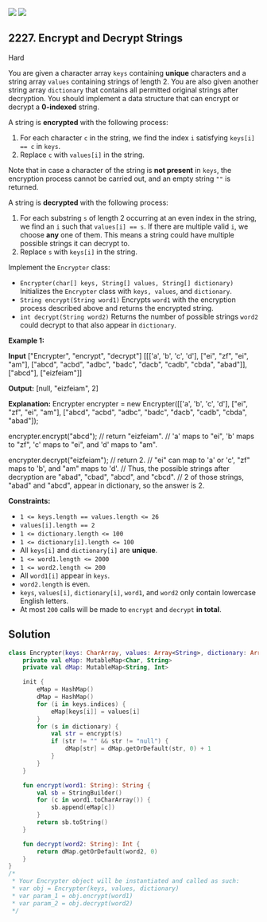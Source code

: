 [![](https://img.shields.io/github/stars/javadev/LeetCode-in-Kotlin?label=Stars&style=flat-square)](https://github.com/javadev/LeetCode-in-Kotlin)
[![](https://img.shields.io/github/forks/javadev/LeetCode-in-Kotlin?label=Fork%20me%20on%20GitHub%20&style=flat-square)](https://github.com/javadev/LeetCode-in-Kotlin/fork)

## 2227\. Encrypt and Decrypt Strings

Hard

You are given a character array `keys` containing **unique** characters and a string array `values` containing strings of length 2. You are also given another string array `dictionary` that contains all permitted original strings after decryption. You should implement a data structure that can encrypt or decrypt a **0-indexed** string.

A string is **encrypted** with the following process:

1.  For each character `c` in the string, we find the index `i` satisfying `keys[i] == c` in `keys`.
2.  Replace `c` with `values[i]` in the string.

Note that in case a character of the string is **not present** in `keys`, the encryption process cannot be carried out, and an empty string `""` is returned.

A string is **decrypted** with the following process:

1.  For each substring `s` of length 2 occurring at an even index in the string, we find an `i` such that `values[i] == s`. If there are multiple valid `i`, we choose **any** one of them. This means a string could have multiple possible strings it can decrypt to.
2.  Replace `s` with `keys[i]` in the string.

Implement the `Encrypter` class:

*   `Encrypter(char[] keys, String[] values, String[] dictionary)` Initializes the `Encrypter` class with `keys, values`, and `dictionary`.
*   `String encrypt(String word1)` Encrypts `word1` with the encryption process described above and returns the encrypted string.
*   `int decrypt(String word2)` Returns the number of possible strings `word2` could decrypt to that also appear in `dictionary`.

**Example 1:**

**Input** ["Encrypter", "encrypt", "decrypt"] [[['a', 'b', 'c', 'd'], ["ei", "zf", "ei", "am"], ["abcd", "acbd", "adbc", "badc", "dacb", "cadb", "cbda", "abad"]], ["abcd"], ["eizfeiam"]]

**Output:** [null, "eizfeiam", 2]

**Explanation:** Encrypter encrypter = new Encrypter([['a', 'b', 'c', 'd'], ["ei", "zf", "ei", "am"], ["abcd", "acbd", "adbc", "badc", "dacb", "cadb", "cbda", "abad"]); 

encrypter.encrypt("abcd"); // return "eizfeiam". 
                            // 'a' maps to "ei", 'b' maps to "zf", 'c' maps to "ei", and 'd' maps to "am". 

encrypter.decrypt("eizfeiam"); // return 2. 
                                // "ei" can map to 'a' or 'c', "zf" maps to 'b', and "am" maps to 'd'. 
                                // Thus, the possible strings after decryption are "abad", "cbad", "abcd", and "cbcd". 
                                // 2 of those strings, "abad" and "abcd", appear in dictionary, so the answer is 2.

**Constraints:**

*   `1 <= keys.length == values.length <= 26`
*   `values[i].length == 2`
*   `1 <= dictionary.length <= 100`
*   `1 <= dictionary[i].length <= 100`
*   All `keys[i]` and `dictionary[i]` are **unique**.
*   `1 <= word1.length <= 2000`
*   `1 <= word2.length <= 200`
*   All `word1[i]` appear in `keys`.
*   `word2.length` is even.
*   `keys`, `values[i]`, `dictionary[i]`, `word1`, and `word2` only contain lowercase English letters.
*   At most `200` calls will be made to `encrypt` and `decrypt` **in total**.

## Solution

```kotlin
class Encrypter(keys: CharArray, values: Array<String>, dictionary: Array<String>) {
    private val eMap: MutableMap<Char, String>
    private val dMap: MutableMap<String, Int>

    init {
        eMap = HashMap()
        dMap = HashMap()
        for (i in keys.indices) {
            eMap[keys[i]] = values[i]
        }
        for (s in dictionary) {
            val str = encrypt(s)
            if (str != "" && str != "null") {
                dMap[str] = dMap.getOrDefault(str, 0) + 1
            }
        }
    }

    fun encrypt(word1: String): String {
        val sb = StringBuilder()
        for (c in word1.toCharArray()) {
            sb.append(eMap[c])
        }
        return sb.toString()
    }

    fun decrypt(word2: String): Int {
        return dMap.getOrDefault(word2, 0)
    }
}
/*
 * Your Encrypter object will be instantiated and called as such:
 * var obj = Encrypter(keys, values, dictionary)
 * var param_1 = obj.encrypt(word1)
 * var param_2 = obj.decrypt(word2)
 */
```
